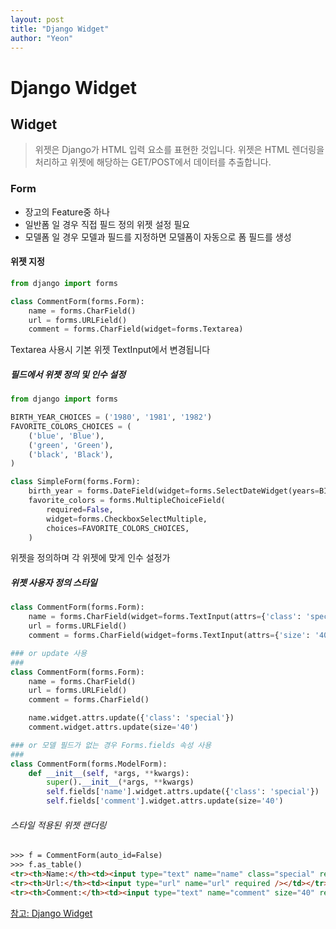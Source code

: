 ```yaml
---
layout: post
title: "Django Widget"
author: "Yeon"
---
```


# Django Widget

## Widget
> 위젯은 Django가 HTML 입력 요소를 표현한 것입니다. 위젯은 HTML 렌더링을 처리하고 위젯에 해당하는 GET/POST에서 데이터를 추출합니다.

### Form
- 장고의 Feature중 하나
- 일반폼 일 경우 직접 필드 정의 위젯 설정 필요
- 모델폼 일 경우 모델과 필드를 지정하면 모델폼이 자동으로 폼 필드를 생성

#### 위젯 지정
```python
from django import forms

class CommentForm(forms.Form):
    name = forms.CharField()
    url = forms.URLField()
    comment = forms.CharField(widget=forms.Textarea)
```
Textarea 사용시 기본 위젯 TextInput에서 변경됩니다


##### 필드에서 위젯 정의 및 인수 설정
```python
from django import forms

BIRTH_YEAR_CHOICES = ('1980', '1981', '1982')
FAVORITE_COLORS_CHOICES = (
    ('blue', 'Blue'),
    ('green', 'Green'),
    ('black', 'Black'),
)

class SimpleForm(forms.Form):
    birth_year = forms.DateField(widget=forms.SelectDateWidget(years=BIRTH_YEAR_CHOICES))
    favorite_colors = forms.MultipleChoiceField(
        required=False,
        widget=forms.CheckboxSelectMultiple,
        choices=FAVORITE_COLORS_CHOICES,
    )
```
위젯을 정의하며 각 위젯에 맞게 인수 설정가

##### 위젯 사용자 정의 스타일
```python
class CommentForm(forms.Form):
    name = forms.CharField(widget=forms.TextInput(attrs={'class': 'special'}))
    url = forms.URLField()
    comment = forms.CharField(widget=forms.TextInput(attrs={'size': '40'}))

### or update 사용
###
class CommentForm(forms.Form):
    name = forms.CharField()
    url = forms.URLField()
    comment = forms.CharField()

    name.widget.attrs.update({'class': 'special'})
    comment.widget.attrs.update(size='40')

### or 모델 필드가 없는 경우 Forms.fields 속성 사용
###
class CommentForm(forms.ModelForm):
    def __init__(self, *args, **kwargs):
        super().__init__(*args, **kwargs)
        self.fields['name'].widget.attrs.update({'class': 'special'})
        self.fields['comment'].widget.attrs.update(size='40')

```
###### 스타일 적용된 위젯 랜더링
```HTML
>>> f = CommentForm(auto_id=False)
>>> f.as_table()
<tr><th>Name:</th><td><input type="text" name="name" class="special" required /></td></tr>
<tr><th>Url:</th><td><input type="url" name="url" required /></td></tr>
<tr><th>Comment:</th><td><input type="text" name="comment" size="40" required /></td></tr>
```



[참고: Django Widget](https://docs.djangoproject.com/en/2.0/ref/forms/widgets/)